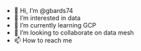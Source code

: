 - 👋 Hi, I’m @gbards74
- 👀 I’m interested in data
- 🌱 I’m currently learning GCP
- 💞️ I’m looking to collaborate on data mesh
- 📫 How to reach me 

<!---
gbards74/gbards74 is a ✨ special ✨ repository because its `README.md` (this file) appears on your GitHub profile.
You can click the Preview link to take a look at your changes.
--->
